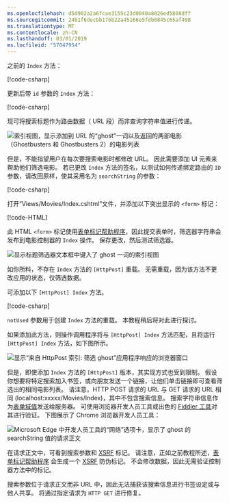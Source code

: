 ```yaml
---
ms.openlocfilehash: d5d902a2a6fcae3155c23d0040a8026ed5808dff
ms.sourcegitcommit: 24b1f6decbb17bb22a45166e5fdb0845c65af498
ms.translationtype: MT
ms.contentlocale: zh-CN
ms.lasthandoff: 03/01/2019
ms.locfileid: "57047954"
---
```

<!--
[!code-html[](~/tutorials/first-mvc-app/start-mvc/sample/MvcMovie/Views/Shared/_Layout.cshtml?highlight=7,31)]


[!code-csharp[](~/tutorials/first-mvc-app/start-mvc/sample/MvcMovie/Controllers/MoviesController.cs?name=snippet_1stSearch)]

[!code-csharp[](~/tutorials/first-mvc-app/start-mvc/sample/MvcMovie/Controllers/MoviesController.cs?name=snippet_SearchNull)]

![Index view](~/tutorials/first-mvc-app/search/_static/ghost.png)


[!code-csharp[](~/tutorials/first-mvc-app/start-mvc/sample/MvcMovie/Startup.cs?highlight=5&name=snippet_1)]

--> 

之前的 `Index` 方法：

[!code-csharp[](~/tutorials/first-mvc-app/start-mvc/sample/MvcMovie/Controllers/MoviesController.cs?highlight=1,8&name=snippet_1stSearch)]

更新后带 `id` 参数的 `Index` 方法：

[!code-csharp[](~/tutorials/first-mvc-app/start-mvc/sample/MvcMovie/Controllers/MoviesController.cs?highlight=1,8&name=snippet_SearchID)]

现可将搜索标题作为路由数据（ URL 段）而非查询字符串值进行传递。

![索引视图，显示添加到 URL 的“ghost”一词以及返回的两部电影（Ghostbusters 和 Ghostbusters 2）的电影列表](~/tutorials/first-mvc-app/search/_static/g2.png)

但是，不能指望用户在每次要搜索电影时都修改 URL。 因此需要添加 UI 元素来帮助他们筛选电影。 若已更改 `Index` 方法的签名，以测试如何传递绑定路由的 `ID` 参数，请改回原样，使其采用名为 `searchString` 的参数：

[!code-csharp[](~/tutorials/first-mvc-app/start-mvc/sample/MvcMovie/Controllers/MoviesController.cs?highlight=1&name=snippet_1stSearch)]

打开“Views/Movies/Index.cshtml”文件，并添加以下突出显示的 `<form>` 标记：

[!code-HTML[](~/tutorials/first-mvc-app/start-mvc/sample/MvcMovie/Views/Movies/IndexForm1.cshtml?highlight=10-16&range=4-21)]

此 HTML `<form>` 标记使用[表单标记帮助程序](xref:mvc/views/working-with-forms)，因此提交表单时，筛选器字符串会发布到电影控制器的 `Index` 操作。 保存更改，然后测试筛选器。

![显示标题筛选器文本框中键入了 ghost 一词的索引视图](~/tutorials/first-mvc-app/search/_static/filter.png)

如你所料，不存在 `Index` 方法的 `[HttpPost]` 重载。 无需重载，因为该方法不更改应用的状态，仅筛选数据。

可添加以下 `[HttpPost] Index` 方法。

[!code-csharp[](~/tutorials/first-mvc-app/start-mvc/sample/MvcMovie/Controllers/MoviesController.cs?highlight=1&name=snippet_SearchPost)]

`notUsed` 参数用于创建 `Index` 方法的重载。 本教程稍后将对此进行探讨。

如果添加此方法，则操作调用程序将与 `[HttpPost] Index` 方法匹配，且将运行 `[HttpPost] Index` 方法，如下图所示。

![显示“来自 HttpPost 索引: 筛选 ghost”应用程序响应的浏览器窗口](~/tutorials/first-mvc-app/search/_static/fo.png)

但是，即使添加 `Index` 方法的 `[HttpPost]` 版本，其实现方式也受到限制。 假设你想要将特定搜索加入书签，或向朋友发送一个链接，让他们单击链接即可查看筛选出的相同电影列表。 请注意，HTTP POST 请求的 URL 与 GET 请求的 URL 相同 (localhost:xxxxx/Movies/Index)，其中不包含搜索信息。 搜索字符串信息作为[表单域值](https://developer.mozilla.org/docs/Learn/HTML/Forms/Sending_and_retrieving_form_data)发送给服务器。 可使用浏览器开发人员工具或出色的 [Fiddler 工具](http://www.telerik.com/fiddler)对其进行验证。 下图展示了 Chrome 浏览器开发人员工具：

![Microsoft Edge 中开发人员工具的“网络”选项卡，显示了 ghost 的 searchString 值的请求正文](~/tutorials/first-mvc-app/search/_static/f12_rb.png)

在请求正文中，可看到搜索参数和 [XSRF](xref:security/anti-request-forgery) 标记。 请注意，正如之前教程所述，[表单标记帮助程序](xref:mvc/views/working-with-forms) 会生成一个 [XSRF](xref:security/anti-request-forgery) 防伪标记。 不会修改数据，因此无需验证控制器方法中的标记。

搜索参数位于请求正文而非 URL 中，因此无法捕获该搜索信息进行书签设定或与他人共享。 将通过指定请求为 `HTTP GET` 进行修复。
